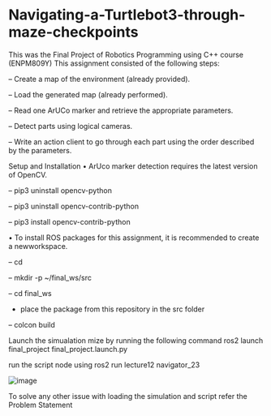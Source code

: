 # Navigating-a-Turtlebot3-through-maze-checkpoints
This was the Final Project of Robotics Programming using C++ course (ENPM809Y)
This assignment consisted of the following steps:

– Create a map of the environment (already provided).

– Load the generated map (already performed).

– Read one ArUCo marker and retrieve the appropriate parameters.

– Detect parts using logical cameras.

– Write an action client to go through each part using the order described by
the parameters.

Setup and Installation
• ArUco marker detection requires the latest version of OpenCV.

– pip3 uninstall opencv-python

– pip3 uninstall opencv-contrib-python

– pip3 install opencv-contrib-python

• To install ROS packages for this assignment, it is recommended to create a newworkspace.

– cd

– mkdir -p ~/final_ws/src

– cd final_ws

- place the package from this repository in the src folder

– colcon build

Launch the simualation mize by running the following command
ros2 launch final_project final_project.launch.py

run the script node using
ros2 run lecture12 navigator_23

![image](https://github.com/robosac333/Navigating-a-Turtlebot3-through-maze-checkpoints/assets/143353582/b2aa7e34-99dc-4b5d-8590-c761f3359de5)


To solve any other issue with loading the simulation and script refer the Problem Statement
